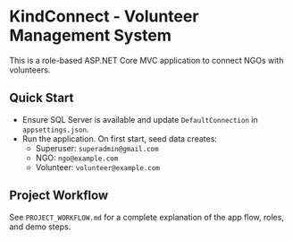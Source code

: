 # KindConnect - Volunteer Management System

This is a role-based ASP.NET Core MVC application to connect NGOs with volunteers.

## Quick Start
- Ensure SQL Server is available and update `DefaultConnection` in `appsettings.json`.
- Run the application. On first start, seed data creates:
  - Superuser: `superadmin@gmail.com`
  - NGO: `ngo@example.com`
  - Volunteer: `volunteer@example.com`

## Project Workflow
See `PROJECT_WORKFLOW.md` for a complete explanation of the app flow, roles, and demo steps.
